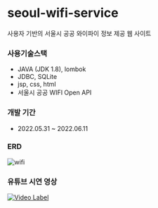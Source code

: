 # seoul-wifi-service
사용자 기반의 서울시 공공 와이파이 정보 제공 웹 사이트

### 사용기술스택
- JAVA (JDK 1.8), lombok
- JDBC, SQLite
- jsp, css, html
- 서울시 공공 WIFI Open API

### 개발 기간
- 2022.05.31 ~ 2022.06.11

### ERD
![wifi](https://user-images.githubusercontent.com/102682659/199714873-7490a853-9d40-4115-b821-193773aa66df.png)

### 유튜브 시연 영상
[![Video Label](http://img.youtube.com/vi/e0iaPGkZIzs/0.jpg)](https://youtu.be/e0iaPGkZIzs)
